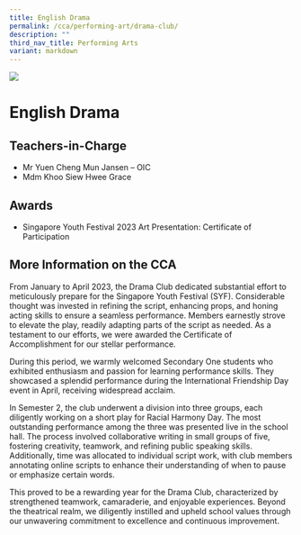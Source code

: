 ```yaml
---
title: English Drama
permalink: /cca/performing-art/drama-club/
description: ""
third_nav_title: Performing Arts
variant: markdown
---
```

![](/images/CCA/drama.png)

English Drama
=============

**Teachers-in-Charge**
----------------------

*   Mr Yuen Cheng Mun Jansen – OIC
*   Mdm Khoo Siew Hwee Grace

**Awards**
----------

*   Singapore Youth Festival 2023 Art Presentation: Certificate of Participation

**More Information on the CCA**
-------------------------------

From January to April 2023, the Drama Club dedicated substantial effort to meticulously prepare for the Singapore Youth Festival (SYF). Considerable thought was invested in refining the script, enhancing props, and honing acting skills to ensure a seamless performance. Members earnestly strove to elevate the play, readily adapting parts of the script as needed. As a testament to our efforts, we were awarded the Certificate of Accomplishment for our stellar performance. 

During this period, we warmly welcomed Secondary One students who exhibited enthusiasm and passion for learning performance skills. They showcased a splendid performance during the International Friendship Day event in April, receiving widespread acclaim. 

In Semester 2, the club underwent a division into three groups, each diligently working on a short play for Racial Harmony Day. The most outstanding performance among the three was presented live in the school hall. The process involved collaborative writing in small groups of five, fostering creativity, teamwork, and refining public speaking skills. Additionally, time was allocated to individual script work, with club members annotating online scripts to enhance their understanding of when to pause or emphasize certain words. 

This proved to be a rewarding year for the Drama Club, characterized by strengthened teamwork, camaraderie, and enjoyable experiences. Beyond the theatrical realm, we diligently instilled and upheld school values through our unwavering commitment to excellence and continuous improvement. 
